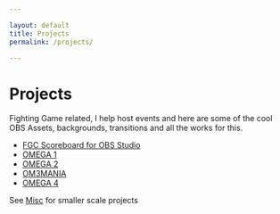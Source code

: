 ```yaml
--- 

layout: default
title: Projects
permalink: /projects/

---
```

# Projects

Fighting Game related, I help host events and here are some of the cool OBS Assets, backgrounds, transitions and all the works for this. 

- [FGC Scoreboard for OBS Studio]({{base.url}}/projects/fgcscoreboard.html) 
- [OMEGA 1]({{base.url}}/projects/omega_1.html)
- [OMEGA 2]({{base.url}}/projects/omega_2.html)
- [OM3MANIA]({{base.url}}/projects/omega_3.html)
- [OMEGA 4]({{base.url}}/projects/omega_4.html)


See [Misc]({{base.url}}/misc/) for smaller scale projects
